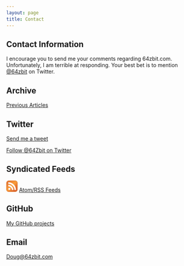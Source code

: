 ```yaml
---
layout: page
title: Contact
---
```


## Contact Information

I encourage you to send me your comments regarding 64zbit.com. Unfortunately, I am terrible at responding. Your best bet is to mention [@64zbit](https://twitter.com/intent/tweet?text=@64zbit) on Twitter. 

## Archive
[Previous Articles](/archives)

## Twitter
[Send me a tweet](https://twitter.com/intent/tweet?text=@64zbit)

[Follow @64Zbit on Twitter](https://twitter.com/64zbit)


## Syndicated Feeds

 <img src="/assets/img/256px-Feed-icon.svg.png" alt="atom logo" title="atom logo" width="30"/>  [Atom/RSS Feeds](/feed.xml)

## GitHub
[My GitHub projects](https://github.com/dougpark)


## Email
[Doug@64zbit.com](mailto:doug@64zbit.com)